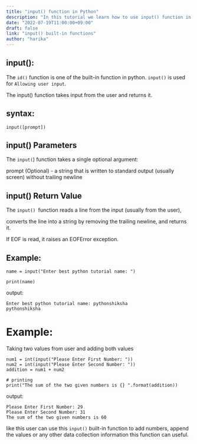 ```yaml
---
title: "input() function in Python"
description: "In this tutorial we learn how to use input() function in Python"
date: "2022-07-19T11:00:00+09:00"
draft: false
link: "input() built-in functions"
author: "harika"
---
```


## input():
The `id()` function is one of the built-in function in python.
`input()` is used for `Allowing user input`.

The input() function takes input from the user and returns it.

## syntax:
```
input([prompt])
```
## input() Parameters

The `input(`) function takes a single optional argument:

prompt (Optional) - a string that is written to standard output (usually screen) without trailing newline

## input() Return Value

The `input() `function reads a line from the input (usually from the user), 

converts the line into a string by removing the trailing newline, and returns it.

If EOF is read, it raises an EOFError exception.


## Example:
```
name = input("Enter best python tutorial name: ")

print(name)
```
output:
```
Enter best python tutorial name: pythonshiksha
pythonshiksha
```

# Example:

Taking two values from user and adding both values

```
num1 = int(input("Please Enter First Number: "))
num2 = int(input("Please Enter Second Number: "))
addition = num1 + num2
  
# printing
print("The sum of the two given numbers is {} ".format(addition))
```
output:
```
Please Enter First Number: 29
Please Enter Second Number: 31
The sum of the two given numbers is 60
```
like this user can use this `input()` built-in function to add numbers, append the values or any other data collection information this function can useful.